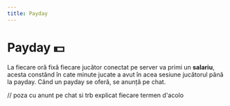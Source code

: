 ```yaml
---
title: Payday
---
```


# Payday 💵
La fiecare oră fixă fiecare jucător conectat pe server va primi un **salariu**, acesta constând în cate minute jucate a avut în acea sesiune jucătorul până la payday. Când un payday se oferă, se anunță pe chat.

// poza cu anunt pe chat si trb explicat fiecare termen d'acolo
